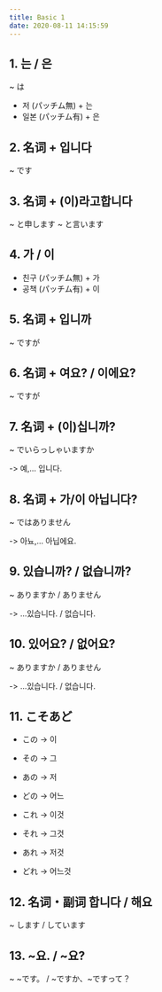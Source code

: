 ```yaml
---
title: Basic 1
date: 2020-08-11 14:15:59
---
```


## 1. 는 / 은

~ は

- 저 (パッチム無) + 는
- 일본 (パッチム有) + 은

## 2. 名词 + 입니다

~ です

## 3. 名词 + (이)라고합니다

~ と申します
~ と言います

## 4. 가 / 이

- 친구 (パッチム無) + 가
- 공책 (パッチム有) + 이

## 5. 名词 + 입니까

~ ですが

## 6. 名词 + 여요? / 이에요?

~ ですが

## 7. 名词 + (이)십니까?

~ でいらっしゃいますか

-> 예,... 입니다.

## 8. 名词 + 가/이 아닙니다?

~ ではありません

-> 아뇨,... 아닙에요.

## 9. 있습니까? / 없습니까?

~ ありますか / ありません

-> ...있습니다. / 없습니다.

## 10. 있어요? / 없어요?

~ ありますか / ありません

-> ...있습니다. / 없습니다.

## 11. こそあど

- この -> 이
- その -> 그
- あの -> 저
- どの -> 어느

- これ -> 이것
- それ -> 그것
- あれ -> 저것
- どれ -> 어느것

## 12. 名词・副词 합니다 / 해요

~ します / しています

## 13. ~요. / ~요?

~ ~です。 / ~ですか、~ですって？
